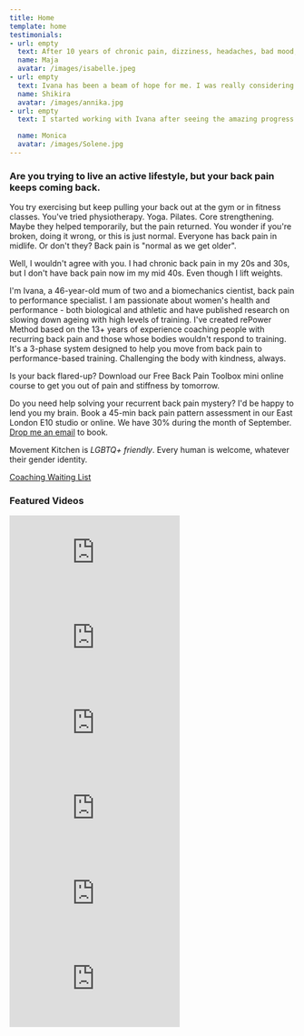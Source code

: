 ```yaml
---
title: Home
template: home
testimonials:
- url: empty
  text: After 10 years of chronic pain, dizziness, headaches, bad mood, money wasted on different doctors, therapies, exercises… I tried it all… I can finally live my life like a normal person. This experience helped me reconnect with my body, be pain free, learn how to move freely and maintain my wellbeing. In just 2 weeks all my symptoms were gone and I was able to trust my body again and rebuild my strength.
  name: Maja 
  avatar: /images/isabelle.jpeg
- url: empty
  text: Ivana has been a beam of hope for me. I was really considering surgery. I'm so glad that I found her because through her coaching I have learnt so much about the feet and their connections through the legs and pelvic floor. Everything aligns. I've noticed such an improvement that I don't have to buy tops which are a size bigger to fit my belly. I also feel stronger and reconnected to my core, now I know how it works and my awareness is better.
  name: Shikira
  avatar: /images/annika.jpg
- url: empty
  text: I started working with Ivana after seeing the amazing progress my husband has being experiencing with her. I initially sought help for my back pain, and I have been consistently impressed with the results over the past few months. Not only has my back pain improved, but I've also noticed a significant increase in my overall well-being.

  name: Monica
  avatar: /images/Solene.jpg
---
```

### Are you trying to live an active lifestyle, but your back pain keeps coming back. 

You try exercising but keep pulling your back out at the gym or in fitness classes. You've tried physiotherapy. Yoga. Pilates. Core strengthening. Maybe they helped temporarily, but the pain returned. You wonder if you're broken, doing it wrong, or this is just normal. Everyone has back pain in midlife. Or don't they? Back pain is "normal as we get older".

Well, I wouldn't agree with you. I had chronic back pain in my 20s and 30s, but I don't have back pain now im my mid 40s. Even though I lift weights. 

I'm Ivana, a 46-year-old mum of two and a biomechanics cientist, back pain to performance specialist. I am passionate about women's health and performance - both biological and athletic and have published research on slowing down ageing with high levels of training. I've created rePower Method based on the 13+ years of experience coaching people with recurring back pain and those whose bodies wouldn't respond to training. It's a 3-phase system designed to help you move from back pain to performance-based training. Challenging the body with kindness, always.

Is your back flared-up? Download our Free Back Pain Toolbox mini online course to get you out of pain and stiffness by tomorrow.

Do you need help solving your recurrent back pain mystery? I'd be happy to lend you my brain. Book a 45-min back pain pattern assessment in our East London E10 studio or online. We have 30% during the month of September. [Drop me an email](mailto:ivana@movementkitchen.co.uk?subject=Scholarship) to book.

Movement Kitchen is *LGBTQ+ friendly*. Every human is welcome, whatever their gender identity.

<a class="big" href="https://forms.gle/FWP4U5y2kVyRzFYFA">Coaching Waiting List</a>  

### Featured Videos

<!-- markdownlint-capture -->
<!-- markdownlint-disable -->
<div class="vertical-video-container">
  <iframe src="https://www.youtube.com/embed/zF-X_8W2n9M" title="If Your Back Hurts, that&#39;s NOT the Sign to Skip the Exercise #backpain #fitover40" frameborder="0" allow="accelerometer; autoplay; clipboard-write; encrypted-media; gyroscope; picture-in-picture; web-share" referrerpolicy="strict-origin-when-cross-origin" allowfullscreen></iframe>
</div>

<div class="vertical-video-container">
  <iframe src="https://www.youtube.com/embed/X4zJV9ul1lM" title="From Back Pain to Performance - The rePower Method in Action #fitover40 #backpain #performance" frameborder="0" allow="accelerometer; autoplay; clipboard-write; encrypted-media; gyroscope; picture-in-picture; web-share" referrerpolicy="strict-origin-when-cross-origin" allowfullscreen></iframe>
</div>

<div class="vertical-video-container">
  <iframe src="https://www.youtube.com/embed/UK9krjvdGSo" title="Is Your Core Working Effectively While You Train? #backpain #core" frameborder="0" allow="accelerometer; autoplay; clipboard-write; encrypted-media; gyroscope; picture-in-picture" allowfullscreen></iframe>
</div>

<div class="vertical-video-container">
  <iframe src="https://www.youtube.com/embed/roQuEeGmzss" title="At 46, I Don&#39;t Suffer With Back Pain Any More #backpain #fitover40 #womenshealth" frameborder="0" allow="accelerometer; autoplay; clipboard-write; encrypted-media; gyroscope; picture-in-picture; web-share" referrerpolicy="strict-origin-when-cross-origin" allowfullscreen></iframe>
</div>

<div class="vertical-video-container">
<iframe src="https://www.youtube.com/embed/DUDWQaMhrw0" title="How to Protect Your Lower Back When Bending Forward #lowerback #lowerbackpain #backstrength" frameborder="0" allow="accelerometer; autoplay; clipboard-write; encrypted-media; gyroscope; picture-in-picture; web-share" referrerpolicy="strict-origin-when-cross-origin" allowfullscreen></iframe>
</div>

<div class="vertical-video-container">
  <iframe src="https://www.youtube-nocookie.com/embed/NHwnicgodVU" title="Lower Back Pain After Exercise? - Kickbacks Edition" frameborder="0" allow="accelerometer; autoplay; clipboard-write; encrypted-media; gyroscope; picture-in-picture" allowfullscreen></iframe>
</div>

<!-- markdownlint-restore -->